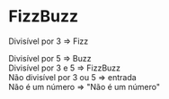 # FizzBuzz
 Divisível por 3 => Fizz <div>
 Divisível por 5 => Buzz <div>
 Divisível por 3 e 5 => FizzBuzz <div>
 Não divisível por 3 ou 5 => entrada <div>
 Não é um número => "Não é um número" <div>
